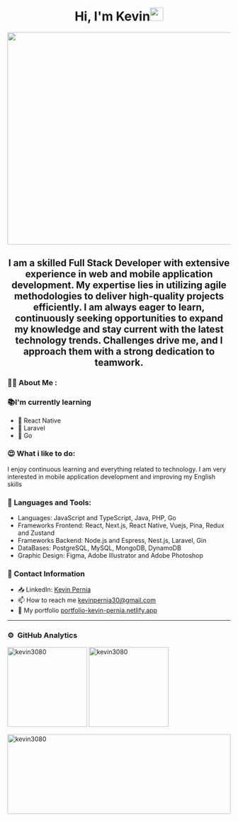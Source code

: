 <h1 align="center">
  Hi, I'm Kevin<img
    width="30px"
    src="https://raw.githubusercontent.com/iampavangandhi/iampavangandhi/master/gifs/Hi.gif"
  />
</h1>
<p align="center">
  <img
    style="width: 55rem; height: 30rem"
    src="./1.png"
  />
</p>
<h2 font-size="40" align="center">
I am a skilled Full Stack Developer with extensive experience in web and mobile application development. My expertise lies in utilizing agile methodologies to deliver high-quality projects efficiently. I am always eager to learn, continuously seeking opportunities to expand my knowledge and stay current with the latest technology trends. Challenges drive me, and I approach them with a strong dedication to teamwork.
</h2>
<div>
  <h3 style="font-weight: bold">👨‍💻 About Me :</h3>
  <div>
    <h3>📚I'm currently learning</h3>
    <ul>
      <li>📖 React Native</li>
      <li>📖 Laravel</li>
      <li>📖 Go</li>
    </ul>
  </div>
  <div>
    <h3>😍 What i like to do:</h3>
    <p align="left"> I enjoy continuous learning and everything related to technology. I am very interested in mobile application development and improving my English skills
    </p>
  </div>
</div>
<div>
  <h3 align="left">🔨 Languages and Tools:</h3>
<ul>
  <li>Languages: JavaScript and TypeScript, Java, PHP, Go </li>
  <li>Frameworks Frontend: React, Next.js, React Native, Vuejs, Pina, Redux and Zustand</li>
  <li>Frameworks Backend: Node.js and Espress, Nest.js, Laravel, Gin</li>
  <li>DataBases: PostgreSQL, MySQL, MongoDB, DynamoDB</li>
  <li>Graphic Design: Figma, Adobe Illustrator and Adobe Photoshop</li>
</ul>
</div>
  <div>
    <h3>📲 Contact Information</h3>
    <ul>
      <li>📥 LinkedIn: <a href="https://www.linkedin.com/in/kevinpernia" target="_blank" rel="noreferrer">Kevin Pernia</a></li>
      <li>📫 How to reach me <a className="underline" href="mailto:kevinpernia30@gmail.com">kevinpernia30@gmail.com</a></li>
      <li>💎 My portfolio <a href="https://portfolio-kevin-pernia.netlify.app/" target="_blank"
    rel="noreferrer">portfolio-kevin-pernia.netlify.app</a></li>
    </ul>
  </div>
<hr>
<div>

 ### ⚙️ &nbsp;GitHub Analytics
  <p width="100%">
      <p>
        <img
          height="180em"
          src="https://github-readme-streak-stats.herokuapp.com/?user=kevin3080&"
          alt="kevin3080"
        />
        <img
          height="180em"
          src="https://github-readme-stats.vercel.app/api?username=kevin3080&show_icons=true&locale=en"
          alt="kevin3080"
        />
      </p>
    <img
      align="center"
      height="180em"
      width="100%"
      src="https://github-readme-stats.vercel.app/api/top-langs?username=kevin3080&show_icons=true&locale=en&layout=compact"
      alt="kevin3080"
    />
  </p>
</div>
